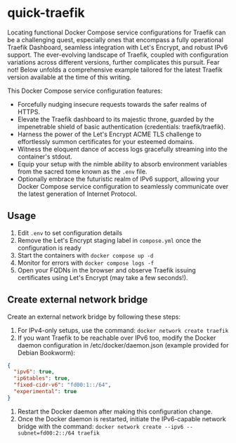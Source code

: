 # quick-traefik

Locating functional Docker Compose service configurations for Traefik can be a challenging quest, especially ones that encompass
a fully operational Traefik Dashboard, seamless integration with Let's Encrypt, and robust IPv6 support. The ever-evolving landscape
 of Traefik, coupled with configuration variations across different versions, further complicates this pursuit. 
Fear not! Below unfolds a comprehensive example tailored for the latest Traefik version available at the time of this writing.

This Docker Compose service configuration features:

- Forcefully nudging insecure requests towards the safer realms of HTTPS.
- Elevate the Traefik dashboard to its majestic throne, guarded by the impenetrable shield of basic authentication (credentials: traefik/traefik).
- Harness the power of the Let's Encrypt ACME TLS challenge to effortlessly summon certificates for your esteemed domains.
- Witness the eloquent dance of access logs gracefully streaming into the container's stdout.
- Equip your setup with the nimble ability to absorb environment variables from the sacred tome known as the `.env` file.
- Optionally embrace the futuristic realm of IPv6 support, allowing your Docker Compose service configuration to seamlessly communicate over the latest generation of Internet Protocol.

## Usage

1. Edit `.env` to set configuration details
1. Remove the Let's Encrypt staging label in `compose.yml` once the configuration is ready
1. Start the containers with `docker compose up -d`
1. Monitor for errors with `docker compose logs -f`
1. Open your FQDNs in the browser and observe Traefik issuing certificates using Let's Encrypt (may take a few seconds!).

## Create external network bridge

Create an external network bridge by following these steps:

1. For IPv4-only setups, use the command: `docker network create traefik`
1. If you want Traefik to be reachable over IPv6 too, modify the Docker daemon configuration in /etc/docker/daemon.json (example provided for Debian Bookworm):
``` json
{
  "ipv6": true,
  "ip6tables": true,
  "fixed-cidr-v6": "fd00:1::/64",
  "experimental": true
}
```
1. Restart the Docker daemon after making this configuration change.
1. Once the Docker daemon is restarted, initiate the IPv6-capable network bridge with the command: ```docker network create --ipv6 --subnet=fd00:2::/64 traefik```
